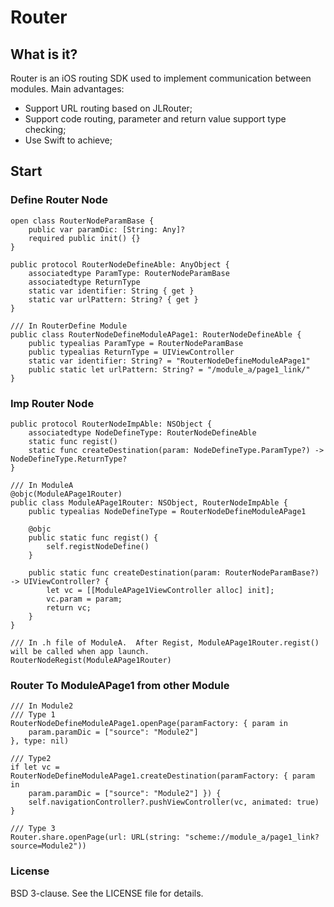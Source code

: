 # Router

## What is it?

Router is an iOS routing SDK used to implement communication between modules. Main advantages:

* Support URL routing based on JLRouter;
* Support code routing, parameter and return value support type checking;
* Use Swift to achieve;

## Start
### Define Router Node
```
open class RouterNodeParamBase {
    public var paramDic: [String: Any]?
    required public init() {}
}

public protocol RouterNodeDefineAble: AnyObject {
    associatedtype ParamType: RouterNodeParamBase
    associatedtype ReturnType
    static var identifier: String { get }
    static var urlPattern: String? { get }
}

/// In RouterDefine Module
public class RouterNodeDefineModuleAPage1: RouterNodeDefineAble {
    public typealias ParamType = RouterNodeParamBase
    public typealias ReturnType = UIViewController
    static var identifier: String? = "RouterNodeDefineModuleAPage1"
    public static let urlPattern: String? = "/module_a/page1_link/"
}
```

### Imp Router Node

```
public protocol RouterNodeImpAble: NSObject {
    associatedtype NodeDefineType: RouterNodeDefineAble
    static func regist()
    static func createDestination(param: NodeDefineType.ParamType?) -> NodeDefineType.ReturnType?
}

/// In ModuleA
@objc(ModuleAPage1Router)
public class ModuleAPage1Router: NSObject, RouterNodeImpAble {
    public typealias NodeDefineType = RouterNodeDefineModuleAPage1
    
    @objc
    public static func regist() {
        self.registNodeDefine()
    }
    
    public static func createDestination(param: RouterNodeParamBase?) -> UIViewController? {
        let vc = [[ModuleAPage1ViewController alloc] init];
        vc.param = param;
        return vc;
    }
}

/// In .h file of ModuleA.  After Regist, ModuleAPage1Router.regist() will be called when app launch.
RouterNodeRegist(ModuleAPage1Router)
```

### Router To ModuleAPage1 from other Module
```
/// In Module2
/// Type 1
RouterNodeDefineModuleAPage1.openPage(paramFactory: { param in
    param.paramDic = ["source": "Module2"]
}, type: nil)

/// Type2
if let vc = RouterNodeDefineModuleAPage1.createDestination(paramFactory: { param in 
    param.paramDic = ["source": "Module2"] }) {
    self.navigationController?.pushViewController(vc, animated: true)
}

/// Type 3
Router.share.openPage(url: URL(string: "scheme://module_a/page1_link?source=Module2"))
```

### License
BSD 3-clause. See the LICENSE file for details.

